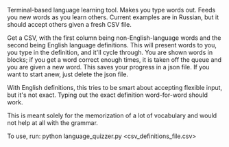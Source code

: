 Terminal-based language learning tool. Makes you type words out. Feeds you new words as you learn others. Current examples are in Russian, but it should accept others given a fresh CSV file.

Get a CSV, with the first column being non-English-language words and the second being English language definitions. This will present words to you, you type in the definition, and it'll cycle through. You are shown words in blocks; if you get a word correct enough times, it is taken off the queue and you are given a new word. This saves your progress in a json file. If you want to start anew, just delete the json file.

With English definitions, this tries to be smart about accepting flexible input, but it's not exact. Typing out the exact definition word-for-word should work.

This is meant solely for the memorization of a lot of vocabulary and would not help at all with the grammar.

To use, run: python language_quizzer.py <csv_definitions_file.csv>

